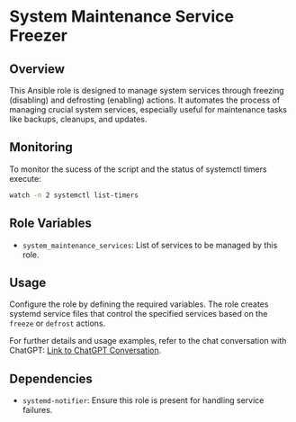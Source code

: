 # System Maintenance Service Freezer

## Overview
This Ansible role is designed to manage system services through freezing (disabling) and defrosting (enabling) actions. It automates the process of managing crucial system services, especially useful for maintenance tasks like backups, cleanups, and updates.

## Monitoring
To monitor the sucess of the script and the status of systemctl timers execute:

```bash
watch -n 2 systemctl list-timers
```

## Role Variables
- `system_maintenance_services`: List of services to be managed by this role.

## Usage
Configure the role by defining the required variables. The role creates systemd service files that control the specified services based on the `freeze` or `defrost` actions.

For further details and usage examples, refer to the chat conversation with ChatGPT: [Link to ChatGPT Conversation](https://chat.openai.com/share/212af169-1b57-41df-bd2d-c3d32eb1331b).

## Dependencies
- `systemd-notifier`: Ensure this role is present for handling service failures.
